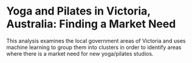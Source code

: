 # Yoga and Pilates in Victoria, Australia: Finding a Market Need

This analysis examines the local government areas of Victoria and uses machine learning to group them into clusters in order to identify areas where there is a market need for new yoga/pilates studios.
